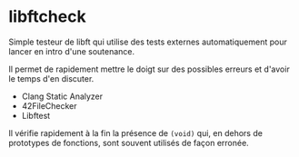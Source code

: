 # libftcheck

Simple testeur de libft qui utilise des tests externes automatiquement pour lancer en intro d'une soutenance.

Il permet de rapidement mettre le doigt sur des possibles erreurs et d'avoir le temps d'en discuter.

* Clang Static Analyzer
* 42FileChecker
* Libftest

Il vérifie rapidement à la fin la présence de `(void)` qui, en dehors de prototypes de fonctions, sont souvent utilisés de façon erronée.